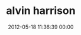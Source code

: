 ---
title: "alvin harrison"
date: 2012-05-18 11:36:39 00:00
permalink: /alvin
twitter: ""
likes: [120,605,48]
id: 283
gravatar: "http://www.gravatar.com/avatar/9684d014083fbd673963c779def58490"
---